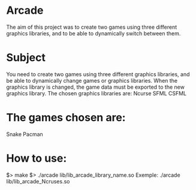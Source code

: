 # Arcade

The aim of this project was to create two games using three different graphics libraries, and to be able to dynamically switch between them.

# Subject

You need to create two games using three different graphics libraries, and be able to dynamically change games or graphics libraries. When the graphics library is changed, the game data must be exported to the new graphics library.
The chosen graphics libraries are:
Ncurse
SFML
CSFML

# The games chosen are:

Snake
Pacman

# How to use:
$> make
$> ./arcade lib/lib_arcade_library_name.so
Exemple: ./arcade lib/lib_arcade_Ncruses.so
